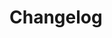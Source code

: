 # Changelog

<!-- insertion marker -->
<!-- placeholder for generated changelog -->
<!-- insertion marker -->
